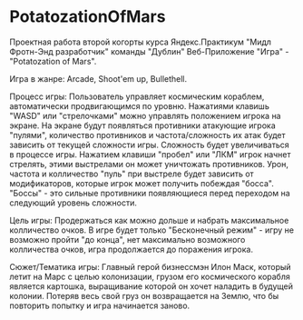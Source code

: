 # PotatozationOfMars

Проектная работа второй когорты курса Яндекс.Практикум "Мидл Фротн-Энд разработчик" команды "Дублин" Веб-Приложение "Игра" - "Potatozation of Mars".
  
  Игра в жанре: Arcade, Shoot'em up, Bullethell.
  
  Процесс игры: Пользователь управляет космическим кораблем, автоматически продвигающимся по уровню. Нажатиями клавишь "WASD" или "стрелочками" можно управлять положением игрока на экране. На экране будут появляться противники атакующие игрока "пулями", количество противников и частота/сложность их атак будет зависить от текущей сложности игры. Сложность будет увеличиваться в процессе игры. Нажатием клавиши "пробел" или "ЛКМ" игрок начнет стрелять, этими выстрелами он может уничтожать противников. Урон, частота и колличество "пуль" при выстреле будет зависить от модификаторов, которые игрок может получить побеждая "босса". "Боссы" - это сильные противники появляющиеся перед переходом на следующий уровень сложности.
  
  Цель игры: Продержаться как можно дольше и набрать максимальное колличество очков. В игре будет только "Бесконечный режим" - игру не возможно пройти "до конца", нет максимально возможного колличества очков, игра продолжается до поражения игрока.
  
  Сюжет/Тематика игры: Главный герой бизнессмэн Илон Маск, который летит на Марс с целью колонизации, грузом его космического корабля является картошка, выращивание которой он хочет наладить в будущей колонии. Потеряв весь свой груз он возвращается на Землю, что бы повторить попытку и игра начинается заново.
